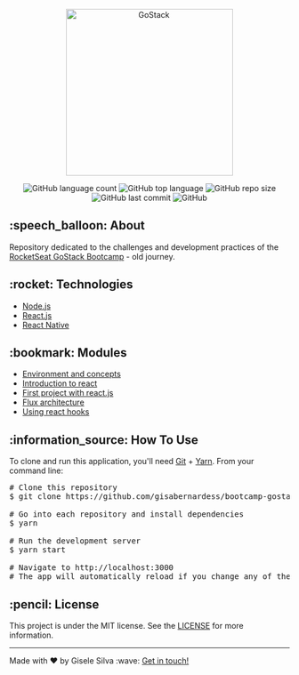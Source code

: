 <div id="readme" class="Box-body readme blob js-code-block-container">
  <article class="markdown-body entry-content p-3 p-md-6" itemprop="text">
    <p align="center">
      <img alt="GoStack" src="https://user-images.githubusercontent.com/17882257/73647992-634a3f80-465b-11ea-9533-ba892ac87665.png" width="300px" style="max-width:100%;">
    </p>
    <p align="center">
      <img alt="GitHub language count" src="https://img.shields.io/github/languages/count/gisabernardess/bootcamp-gostack-nodejs">
      <img alt="GitHub top language" src="https://img.shields.io/github/languages/top/gisabernardess/bootcamp-gostack-nodejs">
      <img alt="GitHub repo size" src="https://img.shields.io/github/repo-size/gisabernardess/bootcamp-gostack-nodejs">
      <img alt="GitHub last commit" src="https://img.shields.io/github/last-commit/gisabernardess/bootcamp-gostack-nodejs">
      <img alt="GitHub" src="https://img.shields.io/github/license/gisabernardess/bootcamp-gostack-nodejs">
    </p>
    <h2>:speech_balloon: About</h2>
    <p>Repository dedicated to the challenges and development practices of the <a href="https://rocketseat.com.br/bootcamp" rel="nofollow">RocketSeat GoStack Bootcamp</a> - old journey.</p>
    <h2>:rocket: Technologies </h2>
    <ul>
    <li><a href="https://nodejs.org/" rel="nofollow">Node.js</a></li>
      <li><a href="https://reactjs.org/" rel="nofollow">React.js</a></li>
      <li><a href="https://reactnative.dev/" rel="nofollow">React Native</a></li>
    </ul>
    <h2>:bookmark: Modules </h2>
    <ul>
      <li><a href="https://nodejs.org/" rel="nofollow">Environment and concepts</a></li>
      <li><a href="https://reactjs.org/" rel="nofollow">Introduction to react</a></li>
      <li><a href="https://reactjs.org/" rel="nofollow">First project with react.js</a></li>
      <li><a href="https://reactnative.dev/" rel="nofollow">Flux architecture</a></li>
      <li><a href="https://reactnative.dev/" rel="nofollow">Using react hooks</a></li>
    </ul>
    <h2>:information_source: How To Use </h2>
    <p>To clone and run this application, you'll need <a href="https://git-scm.com" rel="nofollow">Git</a> + <a href="https://legacy.yarnpkg.com" rel="nofollow">Yarn</a>. From your command line:</p>
    <div class="highlight highlight-source-shell">
      <pre><span class="pl-c"><span class="pl-c">#</span> Clone this repository</span> 
$ git clone https://github.com/gisabernardess/bootcamp-gostack-old <br/>
<span class="pl-c"><span class="pl-c">#</span> Go into each repository and install dependencies</span> 
$ yarn <br/>
<span class="pl-c"><span class="pl-c">#</span> Run the development server</span>
$ yarn start <br/>
<span class="pl-c"><span class="pl-c">#</span> Navigate to http://localhost:3000</span>
<span class="pl-c"><span class="pl-c">#</span> The app will automatically reload if you change any of the source files.</span></pre>
</div>
    <h2>:pencil: License </h2>
    <p>This project is under the MIT license. See the <a href="">LICENSE</a> for more information.</p>
    <hr>
    <p>Made with ♥ by Gisele Silva :wave: <a href="https://www.linkedin.com/in/gisabernardess/" rel="nofollow">Get in touch!</a></p>
  </article>
</div>
